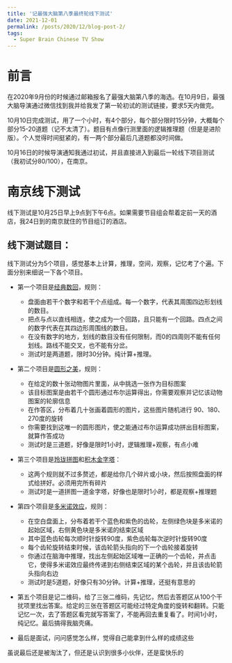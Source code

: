 ```yaml
---
title: '记最强大脑第八季最终轮线下测试'
date: 2021-12-01
permalink: /posts/2020/12/blog-post-2/
tags:
  - Super Brain Chinese TV Show
---
```


# 前言

在2020年9月份的时候通过邮箱报名了最强大脑第八季的海选。在10月9日，最强大脑导演通过微信找到我并给我发了第一轮初试的测试链接，要求5天内做完。

10月10日完成测试，用了一个小时，有4个部分，每个部分限时15分钟，大概每个部分15-20道题（记不太清了）。题目有点像行测里面的逻辑推理题（但是是进阶版）。个人觉得时间挺紧的，有一两个部分最后几道题都没时间做。

10月16日的时候导演通知我通过初试，并且直接进入到最后一轮线下项目测试（我初试分80/100），在南京。

# 南京线下测试

线下测试是10月25日早上9点到下午6点。如果需要节目组会帮着定前一天的酒店，我24日到的南京就住的节目组订的酒店。

## 线下测试题目：

线下测试分为5个项目，感觉基本上计算，推理，空间，观察，记忆考了个遍。下面分别来细说一下各个项目。

* 第一个项目是[经典数回](http://www.426s.com/game/1063)，规则：
  - 盘面由若干个数字和若干个点组成。每一个数字，代表其周围四边形划线的数目。
  - 把点与点以直线相连，使之成为一个回路，且只能有一个回路。四点之间的数字代表在其四边形周围线的数目。
  - 在没有数字的地方，划线的数目没有任何限制，而0的四周则不能有任何划线。路线不能交叉，也不能有分岔。
  - 测试时是两道题，限时30分钟。纯计算+推理。

* 第二个项目是[圆形之美](http://www.426s.com/game/1043)，规则：
  - 在给定的数十张动物图片里面，从中挑选一张作为目标图案
  - 该目标图案是由若干个圆形通过布尔运算得出，你需要观察并记忆该动物图案的轮廓信息
  - 在作答区，分布着几十张画着圆形的图片，这些图片随机进行 90、180、270度的旋转
  - 你需要找到这唯一的圆形图片，使之能通过布尔运算成功拼出目标图案，就算作答成功
  - 测试时是三道题，好像是限时1小时，逻辑推理+观察，有点小难

* 第三个项目是[玲珑拼图](http://www.426s.com/game/1051)和[积木金字塔](https://www.sohu.com/a/416639392_99994982)：
  - 这两个规则就不过多赘述，都是给你几个碎片或小块，然后按照盘面的样式给拼好。必须用完所有碎片
  - 测试时是一道拼图一道金字塔，好像也是限时1小时，都是观察+推理题

* 第四个项目是[多米诺效应](http://www.426s.com/game/1029)，规则：
  - 在空白盘面上，分布着若干个蓝色和紫色的齿轮，左侧绿色块是多米诺的起始区域，右侧黄色块是多米诺的结束区域
  - 其中蓝色齿轮每次顺时针旋转90度，紫色齿轮每次逆时针旋转90度
  - 每个齿轮旋转结束时候，该齿轮箭头指向的下一个齿轮接着旋转
  - 你通过在脑海中推理，找出左侧起始区域唯一正确的一个齿轮，并点击它，使得多米诺效应最终传递到右侧结束区域的某个齿轮，并且该齿轮箭头指向右边
  - 测试时是5道题，好像只有30分钟。计算+推理，还挺有意思的

* 第五个项目是记二维码，给了三张二维码，先记忆，然后去答题区从100个干扰项里找出答案。给定的三张在答题区可能经过特定角度的旋转和翻转。只能记忆一次，去了答题区看完就写答案了，不能再回去重复看了。时间1小时，纯记忆。最后搞得我脑壳痛。

* 最后是面试，问问感觉怎么样，觉得自己能拿到什么样的成绩这些

虽说最后还是被淘汰了，但还是认识到很多小伙伴，还是蛮快乐的
